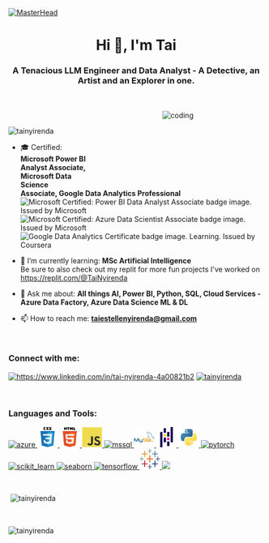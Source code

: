[![MasterHead](https://previews.123rf.com/images/varijanta/varijanta1604/varijanta160400067/55847726-modern-thin-line-design-concept-for-analysis-website-banner-vector-illustration-concept-for.jpg)](https://tainyirenda.io)
<h1 align="center">Hi 👋, I'm Tai</h1>
<h3 align="center">A Tenacious LLM Engineer and Data Analyst - A Detective, an Artist and an Explorer in one.</h3>
<br/>
<br/>
<img align="right" alt="coding" width="200" src="https://1.bp.blogspot.com/-lfmfIyR1kCU/VzJEBoBMCsI/AAAAAAAAHzQ/L-ZxTSnC0K4_XC0b1Zzav1j34ghrQDjNACKgB/s1600/brain_neurons_firing_300_clr_10714.gif">
<img align="right" src="https://media0.giphy.com/media/UMyvk17PIo3SiZQWju/giphy.gif?cid=ecf05e47ii767l7797il7nz4jnuj45fhy26geltezu1idhxp&amp;ep=v1_gifs_search&amp;rid=giphy.gif&amp;ct=g" alt="Marketing Analyze GIF by Giflytics" style="width: 150px; height: 150px; opacity: 0; left: 0px; top: 0px;">

<br/>
<p align="left"> <img src="https://komarev.com/ghpvc/?username=tainyirenda&label=Profile%20views&color=0e75b6&style=flat" alt="tainyirenda" /> </p>

- 🎓 Certified: **Microsoft Power BI Analyst Associate, Microsoft Data Science Associate, Google Data Analytics Professional** <br/>
<img class="cr-badges-full-badge__img" src="https://images.credly.com/size/680x680/images/619f60f8-4f63-4772-910e-dc31c6f2f7e8/image.png" alt="Microsoft Certified: Power BI Data Analyst Associate badge image. Issued by Microsoft" width="84" height="84"> <img class="cr-badges-full-badge__img" src="https://images.credly.com/size/680x680/images/5c8fca38-b0d2-49e5-9ad2-f3f8e79b327f/azure-data-scientist-associate-600x600.png" alt="Microsoft Certified: Azure Data Scientist Associate badge image. Issued by Microsoft" width="84" height="84"> <img class="cr-badges-full-badge__img" src="https://images.credly.com/size/680x680/images/d41de2b7-cbc2-47ec-bcf1-ebecbe83872f/GCC_badge_DA_1000x1000.png" alt="Google Data Analytics Certificate badge image. Learning. Issued by Coursera" width="84" height="84">

- 🌱 I’m currently learning: **MSc Artificial Intelligence** <br/> Be sure to also check out my replit for more fun projects I've worked on https://replit.com/@TaiNyirenda

- 💬 Ask me about: **All things AI, Power BI, Python, SQL, Cloud Services - Azure Data Factory, Azure Data Science ML & DL**

- 📫 How to reach me: **taiestellenyirenda@gmail.com**

<br/>
<h3 align="left">Connect with me:</h3>
<p align="left">
<a href="https://linkedin.com/in/https://www.linkedin.com/in/tai-nyirenda-4a00821b2" target="blank"><img align="center" src="https://raw.githubusercontent.com/rahuldkjain/github-profile-readme-generator/master/src/images/icons/Social/linked-in-alt.svg" alt="https://www.linkedin.com/in/tai-nyirenda-4a00821b2" height="30" width="40" /></a>
<a href="https://instagram.com/tainyirenda" target="blank"><img align="center" src="https://raw.githubusercontent.com/rahuldkjain/github-profile-readme-generator/master/src/images/icons/Social/instagram.svg" alt="tainyirenda" height="30" width="40" /></a>
</p>
<br/>
<h3 align="left">Languages and Tools:</h3>
<p align="left"> <a href="https://azure.microsoft.com/en-in/" target="_blank" rel="noreferrer"> <img src="https://www.vectorlogo.zone/logos/microsoft_azure/microsoft_azure-icon.svg" alt="azure" width="40" height="40"/> </a> <a href="https://www.w3schools.com/css/" target="_blank" rel="noreferrer"> <img src="https://raw.githubusercontent.com/devicons/devicon/master/icons/css3/css3-original-wordmark.svg" alt="css3" width="40" height="40"/> </a>  <a href="https://www.w3.org/html/" target="_blank" rel="noreferrer"> <img src="https://raw.githubusercontent.com/devicons/devicon/master/icons/html5/html5-original-wordmark.svg" alt="html5" width="40" height="40"/> </a>  <a href="https://developer.mozilla.org/en-US/docs/Web/JavaScript" target="_blank" rel="noreferrer"> <img src="https://raw.githubusercontent.com/devicons/devicon/master/icons/javascript/javascript-original.svg" alt="javascript" width="40" height="40"/> </a>  <a href="https://www.microsoft.com/en-us/sql-server" target="_blank" rel="noreferrer"> <img src="https://www.svgrepo.com/show/303229/microsoft-sql-server-logo.svg" alt="mssql" width="40" height="40"/> </a>  <a href="https://www.mysql.com/" target="_blank" rel="noreferrer"> <img src="https://raw.githubusercontent.com/devicons/devicon/master/icons/mysql/mysql-original-wordmark.svg" alt="mysql" width="40" height="40"/> </a>  <a href="https://pandas.pydata.org/" target="_blank" rel="noreferrer"> <img src="https://raw.githubusercontent.com/devicons/devicon/2ae2a900d2f041da66e950e4d48052658d850630/icons/pandas/pandas-original.svg" alt="pandas" width="40" height="40"/> </a>  <a href="https://www.python.org" target="_blank" rel="noreferrer"> <img src="https://raw.githubusercontent.com/devicons/devicon/master/icons/python/python-original.svg" alt="python" width="40" height="40"/> </a>  <a href="https://pytorch.org/" target="_blank" rel="noreferrer"> <img src="https://www.vectorlogo.zone/logos/pytorch/pytorch-icon.svg" alt="pytorch" width="40" height="40"/> </a>  <a href="https://scikit-learn.org/" target="_blank" rel="noreferrer"> <img src="https://upload.wikimedia.org/wikipedia/commons/0/05/Scikit_learn_logo_small.svg" alt="scikit_learn" width="40" height="40"/> </a>  <a href="https://seaborn.pydata.org/" target="_blank" rel="noreferrer"> <img src="https://seaborn.pydata.org/_images/logo-mark-lightbg.svg" alt="seaborn" width="40" height="40"/> </a>  <a href="https://www.tensorflow.org" target="_blank" rel="noreferrer"> <img src="https://www.vectorlogo.zone/logos/tensorflow/tensorflow-icon.svg" alt="tensorflow" width="40" height="40"/> </a>  <a href="https://www.tableau.com/" target="_blank" rel="noreferrer"> <img src="https://raw.githubusercontent.com/mrankitgupta/mrankitgupta/a768d6bf0a001f03327578ae12f8867e4056cbaf/tableau-software.svg" alt="tableau" width="40" height="40"/> </a> <code><img width="10%" src="https://www.vectorlogo.zone/logos/microsoft_powerbi/microsoft_powerbi-ar21.svg"></code> </p>

<br/>
<p>&nbsp;<img align="center" src="https://github-readme-stats.vercel.app/api?username=tainyirenda&show_icons=true&locale=en" alt="tainyirenda" /></p>
<br/>
<p><img align="center" src="https://github-readme-streak-stats.herokuapp.com/?user=tainyirenda&" alt="tainyirenda" /></p>

